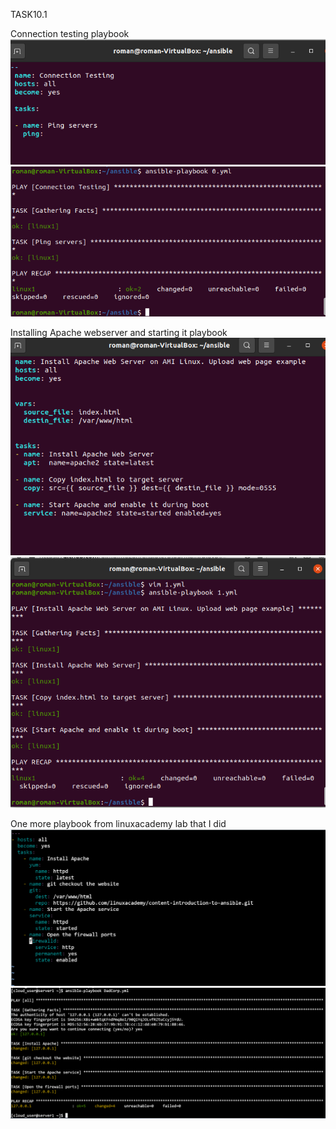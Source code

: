 TASK10.1

Connection testing playbook
<img src="scree/6.png">
<img src="scree/5.png">

Installing Apache webserver and starting it playbook
<img src="scree/8.png">
<img src="scree/7.png">

One more playbook from linuxacademy lab that I did
<img src="scree/2.png">
<img src="scree/3.png">
